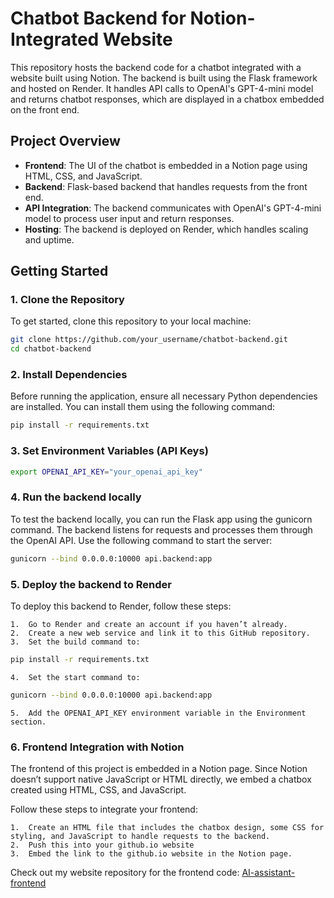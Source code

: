 # Chatbot Backend for Notion-Integrated Website

This repository hosts the backend code for a chatbot integrated with a website built using Notion. The backend is built using the Flask framework and hosted on Render. It handles API calls to OpenAI's GPT-4-mini model and returns chatbot responses, which are displayed in a chatbox embedded on the front end.

## Project Overview

- **Frontend**: The UI of the chatbot is embedded in a Notion page using HTML, CSS, and JavaScript.
- **Backend**: Flask-based backend that handles requests from the front end.
- **API Integration**: The backend communicates with OpenAI's GPT-4-mini model to process user input and return responses.
- **Hosting**: The backend is deployed on Render, which handles scaling and uptime.

## Getting Started

### 1. Clone the Repository

To get started, clone this repository to your local machine:

```bash
git clone https://github.com/your_username/chatbot-backend.git
cd chatbot-backend
```

### 2. Install Dependencies

Before running the application, ensure all necessary Python dependencies are installed. You can install them using the following command:

```bash
pip install -r requirements.txt
```

### 3. Set Environment Variables (API Keys)

```bash
export OPENAI_API_KEY="your_openai_api_key"
```

### 4. Run the backend locally

To test the backend locally, you can run the Flask app using the gunicorn command. The backend listens for requests and processes them through the OpenAI API. Use the following command to start the server:

```bash
gunicorn --bind 0.0.0.0:10000 api.backend:app
```
### 5. Deploy the backend to Render

To deploy this backend to Render, follow these steps:

	1.	Go to Render and create an account if you haven’t already.
	2.	Create a new web service and link it to this GitHub repository.
	3.	Set the build command to:

```bash 
pip install -r requirements.txt
```

    4.	Set the start command to:

```bash
gunicorn --bind 0.0.0.0:10000 api.backend:app
```

    5.	Add the OPENAI_API_KEY environment variable in the Environment section.

### 6. Frontend Integration with Notion

The frontend of this project is embedded in a Notion page. Since Notion doesn’t support native JavaScript or HTML directly, we embed a chatbox created using HTML, CSS, and JavaScript.

Follow these steps to integrate your frontend:

	1.	Create an HTML file that includes the chatbox design, some CSS for styling, and JavaScript to handle requests to the backend.
	2.	Push this into your github.io website 
    3.  Embed the link to the github.io website in the Notion page.


Check out my website repository for the frontend code: [AI-assistant-frontend](https://github.com/soheilzi/soheilzi.github.io)
